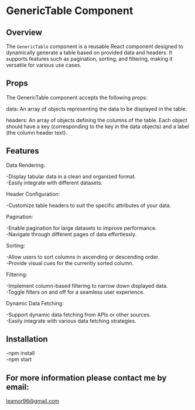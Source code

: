 # GenericTable Component

## Overview

The `GenericTable` component is a reusable React component designed to dynamically generate a table based on provided data and headers. It supports features such as pagination, sorting, and filtering, making it versatile for various use cases.

## Props
The GenericTable component accepts the following props:

data: An array of objects representing the data to be displayed in the table.

headers: An array of objects defining the columns of the table. Each object should have a key (corresponding to the key in the data objects) and a label (the column header text).

## Features

Data Rendering:

-Display tabular data in a clean and organized format.  
-Easily integrate with different datasets.

Header Configuration:

-Customize table headers to suit the specific attributes of your data.

Pagination:

-Enable pagination for large datasets to improve performance.  
-Navigate through different pages of data effortlessly.

Sorting:

-Allow users to sort columns in ascending or descending order.  
-Provide visual cues for the currently sorted column.

Filtering:

-Implement column-based filtering to narrow down displayed data.  
-Toggle filters on and off for a seamless user experience.

Dynamic Data Fetching:

-Support dynamic data fetching from APIs or other sources.  
-Easily integrate with various data fetching strategies.

## Installation

-npm install  
-npm start

## For more information please contact me by email:
leamor96@gmail.com











